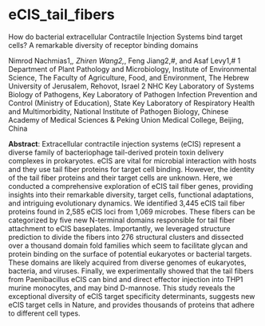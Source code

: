 # eCIS_tail_fibers
How do bacterial extracellular Contractile Injection Systems bind target cells?
A remarkable diversity of receptor binding domains

Nimrod Nachmias1,*, Zhiren Wang2,*, Feng Jiang2,#, and Asaf Levy1,#
1 Department of Plant Pathology and Microbiology, Institute of Environmental Science, The Faculty of Agriculture, Food, and Environment, The Hebrew University of Jerusalem, Rehovot, Israel
2 NHC Key Laboratory of Systems Biology of Pathogens, Key Laboratory of Pathogen Infection Prevention and Control (Ministry of Education), State Key Laboratory of Respiratory Health and Multimorbidity, National Institute of Pathogen Biology, Chinese Academy of Medical Sciences & Peking Union Medical College, Beijing, China

**Abstract**:
Extracellular contractile injection systems (eCIS) represent a diverse family of bacteriophage tail-derived protein toxin delivery complexes in prokaryotes. eCIS are vital for microbial interaction with hosts and they use tail fiber proteins for target cell binding. However, the identity of the tail fiber proteins and their target cells are unknown. Here, we conducted a comprehensive exploration of eCIS tail fiber genes, providing insights into their remarkable diversity, target cells, functional adaptations, and intriguing evolutionary dynamics. We identified 3,445 eCIS tail fiber proteins found in 2,585 eCIS loci from 1,069 microbes. These fibers can be categorized by five new N-terminal domains responsible for tail fiber attachment to eCIS baseplates. Importantly, we leveraged structure prediction to divide the fibers into 276 structural clusters and dissected over a thousand domain fold families which seem to facilitate glycan and protein binding on the surface of potential eukaryotes or bacterial targets. These domains are likely acquired from diverse genomes of eukaryotes, bacteria, and viruses. Finally, we experimentally showed that the tail fibers from Paenibacillus eCIS can bind and direct effector injection into THP1 murine monocytes, and may bind D-mannose. This study reveals the exceptional diversity of eCIS target specificity determinants, suggests new eCIS target cells in Nature, and provides thousands of proteins that adhere to different cell types.

